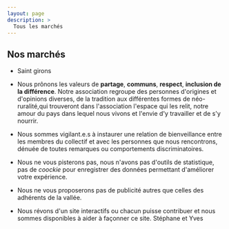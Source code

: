 ```yaml
---
layout: page
description: >
  Tous les marchés
---
```


## Nos marchés

- Saint girons

- Nous prônons les valeurs de **partage**, **communs**, **respect**, **inclusion de la différence**. Notre association regroupe des personnes d'origines et d'opinions diverses, de la tradition aux différentes formes de néo-ruralité,qui trouveront dans l'association l'espace qui les relit, notre amour du pays dans lequel nous vivons et l'envie d'y travailler et de s'y nourrir.

- Nous sommes vigilant.e.s à instaurer une relation de bienveillance entre les membres du collectif et avec les personnes que nous rencontrons, dénuée de toutes remarques ou comportements discriminatoires. 

- Nous ne vous pisterons pas, nous n'avons pas d'outils de statistique, pas de _coockie_ pour enregistrer des données permettant d'améliorer votre expérience.

- Nous ne vous proposerons pas de publicité autres que celles des adhérents de la vallée.

- Nous révons d'un site interactifs ou chacun puisse contribuer et nous sommes disponibles à aider à façonner ce site. Stéphane et Yves
